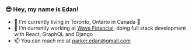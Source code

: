 ### 😎 Hey, my name is Edan!
- 📍 I'm currently living in Toronto, Ontario in Canada 🥶
- 🔭 I’m currently working at [Wave Financial](https://www.waveapps.com/), doing full stack development with React, GraphQL and Django
- 📫 You can reach me at parker.edan@gmail.com

<!--
**edan-parker/edan-parker** is a ✨ _special_ ✨ repository because its `README.md` (this file) appears on your GitHub profile.

Here are some ideas to get you started:

- 🔭 I’m currently working on ...
- 🌱 I’m currently learning ...
- 👯 I’m looking to collaborate on ...
- 🤔 I’m looking for help with ...
- 💬 Ask me about ...
- 📫 How to reach me: ...
- 😄 Pronouns: ...
- ⚡ Fun fact: ...
-->
